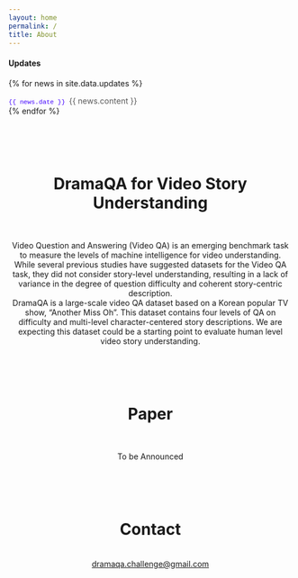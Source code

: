 ```yaml
---
layout: home
permalink: /
title: About
---
```


<style>
  p.content-item-news{
    margin-top: 0.1em;
    margin-bottom: 0.1em;
  }

  .date{
    font-family: Monaco, "Courier New", monospace;
    color: #4000FF;
    font-size: 0.8em;
  }
</style>

<div class="updates">
  <h4 class = "content-title">
    <b>Updates</b>
  </h4>
  
  {% for news in site.data.updates %}
    <p class="content-item-news news-{{ forloop.index0 }}">
      <span id="date">
        <span class="date"> {{ news.date }} </span>
        <span class="content" style="color: #585858"> {{ news.content }} </span>
      </span>
    </p>
  {% endfor %}
<br/><br/><br/>


<div class="about content-container" style="TEXT-ALIGN: center">
  <br />
  <h1 class = "content-title">
    DramaQA for Video Story Understanding
  </h1> <br />
  <p class="content-item">
  Video Question and Answering (Video QA) is an emerging benchmark task to measure the levels of machine intelligence for video understanding. While several previous studies have suggested datasets for the Video QA task, they did not consider story-level understanding, resulting in a lack of variance in the degree of question difficulty and coherent story-centric description.
  <br />
  DramaQA is a large-scale video QA dataset based on a Korean popular TV show, “Another Miss Oh”. This dataset contains four levels of QA on difficulty and multi-level character-centered story descriptions. We are expecting this dataset could be a starting point to evaluate human level video story understanding.
  </p>
</div> <br /> <br /> <br />

<div class="paper content-container" style="TEXT-ALIGN: center">
  <h1 class = "content-title">
    Paper
  </h1> <br />
  <p class="content-item">
  To be Announced
  </p>
</div> <br /> <br /> <br />

<div class="contact content-container" style="TEXT-ALIGN: center">
  <h1 class = "content-title">
    Contact
  </h1> <br />
  
  <div class = "content-subcontainer">
    <a id="link" href="mailto:dramaqa.challenge@gmail.com">dramaqa.challenge@gmail.com</a>
  </div>